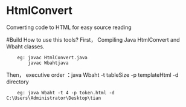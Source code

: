 # HtmlConvert
Converting code to HTML for easy source reading

#Build
How to use this tools?
   First， Compiling Java HtmlConvert and Wbaht classes.
   
        eg: javac HtmlConvert.java  
            javac Wbahtjava
            
   Then， executive order ：java Wbaht -t tableSize -p templateHtml -d directory
   
        eg: java Wbaht -t 4 -p token.html -d C:\Users\Administrator\Desktop\tian
